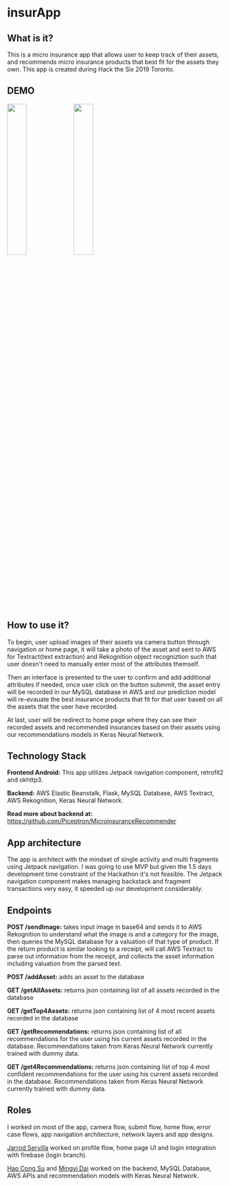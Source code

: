 # insurApp

## What is it?
This is a micro insurance app that allows user to keep track of their assets, and recommends micro insurance products that best fit for the assets they own. This app is created during Hack the Six 2019 Toronto.

## DEMO

<img src="/demo/2.gif?raw=true" width="30%" height="30%">
<img src="/demo/1.gif?raw=true" width="30%" height="30%">

## How to use it? 
To begin, user upload images of their assets via camera button through navigation or home page, it will take a photo of the asset and sent to AWS for Textract(text extraction) and Rekognition object recogniztion such that user doesn't need to manually enter most of the attributes themself. 

Then an interface is presented to the user to confirm and add additional attributes if needed, once user click on the button submmit, the asset entry will be recorded in our MySQL database in AWS and our prediction model will re-evauate the best insurance products that fit for that user based on all the assets that the user have recorded.

At last, user will be redirect to home page where they can see their recorded assets and recommended insurances based on their assets using our recommendations models in Keras Neural Network.

## Technology Stack
**Frontend Android:** This app utilizes Jetpack navigation component, retrofit2 and okhttp3.

**Backend:** AWS Elastic Beanstalk, Flask,  MySQL Database, AWS Textract, AWS Rekognition, Keras Neural Network.

**Read more about backend at:** https://github.com/Piceptron/MicroinsuranceRecommender

## App architecture
The app is architect with the mindset of single activity and multi fragments using Jetpack navigation. I was going to use MVP but given the 1.5 days development time constraint of the Hackathon it's not feasible. The Jetpack navigation component makes managing backstack and fragment transactions very easy, it speeded up our development considerably. 

## Endpoints
**POST /sendImage:** takes input image in base64 and sends it to AWS Rekognition to understand what the image is and a category for the image, then queries the MySQL database for a valuation of that type of product. If the return product is similar looking to a receipt, will call AWS Textract to parse out information from the receipt, and collects the asset information including valuation from the parsed text.

**POST /addAsset:** adds an asset to the database

**GET /getAllAssets:** returns json containing list of all assets recorded in the database

**GET /getTop4Assets:** returns json containing list of 4 most recent assets recorded in the database

**GET /getRecommendations:** returns json containing list of all recommendations for the user using his current assets recorded in the database. Recommendations taken from Keras Neural Network currently trained with dummy data.

**GET /get4Recommendations:** returns json containing list of top 4 most confident recommendations for the user using his current assets recorded in the database. Recommendations taken from Keras Neural Network currently trained with dummy data.

## Roles
I worked on most of the app, camera flow, submit flow, home flow, error case flows, app navigation architecture, network layers and app designs. 

[Jarrod Servilla](https://github.com/jcserv) worked on profile flow, home page UI and login integration with firebase (login branch).

[Hao Cong Su](https://www.linkedin.com/in/haocongsu/) and [Mingyi Dai](https://github.com/Piceptron) worked on the backend, MySQL Database, AWS APIs and recommendation models with Keras Neural Network.



